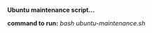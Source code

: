 <strong>Ubuntu maintenance script...</strong>

<strong>command to run:</strong>
<em>bash ubuntu-maintenance.sh</em>
